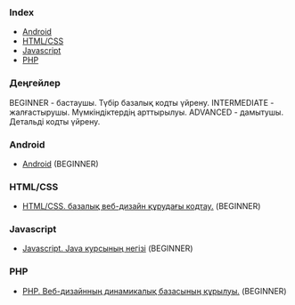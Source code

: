 ### Index

-   [Android](#android)
-   [HTML/CSS](#html/css)
-   [Javascript](#javascript)
-   [PHP](#php)

### Деңгейлер

BEGINNER - бастаушы. Түбір базалық кодты үйрену.
INTERMEDIATE - жалғастырушы. Мүмкіндіктердің арттырылуы.
ADVANCED - дамытушы. Детальді кодты үйрену.

### Android

-   [Android](https://bilgen.academy/course/view.php?id=512) (BEGINNER)

### HTML/CSS

-   [HTML/CSS. базалық веб-дизайн құрудағы кодтау.](https://bilgen.academy/course/view.php?id=510) (BEGINNER)

### Javascript

-   [Javascript. Java курсының негізі](https://bilgen.academy/course/view.php?id=506) (BEGINNER)

### PHP

-   [PHP. Веб-дизайнның динамикалық базасының құрылуы.](https://bilgen.academy/course/view.php?id=508) (BEGINNER)
